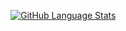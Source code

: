 [![GitHub Language Stats](https://github-readme-stats.vercel.app/api/top-langs/?username=RomanRudin&layout=compact&langs_count=10&theme=radical&exclude_repo=)]()

<!--
**RomanRudin/RomanRudin** is a ✨ _special_ ✨ repository because its `README.md` (this file) appears on your GitHub profile.

Here are some ideas to get you started:

- 🔭 I’m currently working on ...
- 🌱 I’m currently learning ...
- 👯 I’m looking to collaborate on ...
- 🤔 I’m looking for help with ...
- 💬 Ask me about ...
- 📫 How to reach me: ...
- 😄 Pronouns: ...
- ⚡ Fun fact: ...
-->
